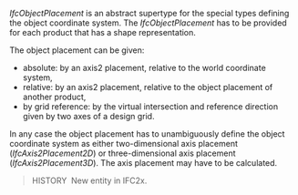 _IfcObjectPlacement_ is an abstract supertype for the special types defining the object coordinate system. The _IfcObjectPlacement_ has to be provided for each product that has a shape representation.

The object placement can be given:

* absolute: by an axis2 placement, relative to the world coordinate system,
* relative: by an axis2 placement, relative to the object placement of another product,
* by grid reference: by the virtual intersection and reference direction given by two axes of a design grid.

In any case the object placement has to unambiguously define the object coordinate system as either two-dimensional axis placement (_IfcAxis2Placement2D_) or three-dimensional axis placement (_IfcAxis2Placement3D_). The axis placement may have to be calculated.

> HISTORY&nbsp; New entity in IFC2x.